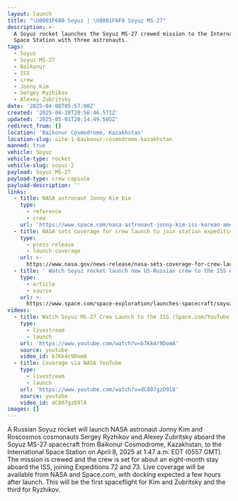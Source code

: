 ```yaml
---
layout: launch
title: "\U0001F680 Soyuz | \U0001F6F0 Soyuz MS-27"
description: >-
  A Soyuz rocket launches the Soyuz MS-27 crewed mission to the International
  Space Station with three astronauts.
tags:
  - Soyuz
  - Soyuz MS-27
  - Baikonur
  - ISS
  - crew
  - Jonny Kim
  - Sergey Ryzhikov
  - Alexey Zubritsky
date: '2025-04-08T05:57:00Z'
created: '2025-04-28T20:56:46.571Z'
updated: '2025-05-01T20:14:49.505Z'
redirect_from: []
location: 'Baikonur Cosmodrome, Kazakhstan'
location-slug: site-1-baikonur-cosmodrome-kazakhstan
manned: true
vehicle: Soyuz
vehicle-type: rocket
vehicle-slug: soyuz-2
payload: Soyuz MS-27
payload-type: crew capsule
payload-description: ''
links:
  - title: NASA astronaut Jonny Kim bio
    type:
      - reference
      - crew
    url: 'https://www.space.com/nasa-astronaut-jonny-kim-iss-korean-american'
  - title: NASA sets coverage for crew launch to join station expedition 72/73
    type:
      - press release
      - launch-coverage
    url: >-
      https://www.nasa.gov/news-release/nasa-sets-coverage-for-crew-launch-to-join-station-expedition-72-73/
  - title: ' Watch Soyuz rocket launch new US-Russian crew to the ISS early April 8 '
    type:
      - article
      - source
    url: >-
      https://www.space.com/space-exploration/launches-spacecraft/soyuz-rocket-launch-ms-27-astronaut-mission-iss-webcast
videos:
  - title: Watch Soyuz MS-27 Crew Launch to the ISS (Space.com/YouTube)
    type:
      - livestream
      - launch
    url: 'https://www.youtube.com/watch?v=b7Kk4r9DomA'
    source: youtube
    video_id: b7Kk4r9DomA
  - title: Coverage via NASA YouTube
    type:
      - livestream
      - launch
    url: 'https://www.youtube.com/watch?v=dC807gzD9l8'
    source: youtube
    video_id: dC807gzD9l8
images: []
---
```

A Russian Soyuz rocket will launch NASA astronaut Jonny Kim and Roscosmos cosmonauts Sergey Ryzhikov and Alexey Zubritsky aboard the Soyuz MS-27 spacecraft from Baikonur Cosmodrome, Kazakhstan, to the International Space Station on April 8, 2025 at 1:47 a.m. EDT (0557 GMT). The mission is crewed and the crew is set for about an eight-month stay aboard the ISS, joining Expeditions 72 and 73. Live coverage will be available from NASA and Space.com, with docking expected a few hours after launch. This will be the first spaceflight for Kim and Zubritsky and the third for Ryzhikov.

